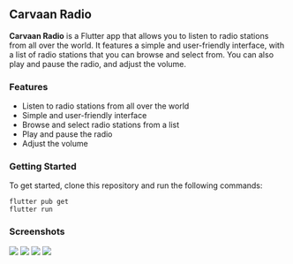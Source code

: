 ## Carvaan Radio

**Carvaan Radio** is a Flutter app that allows you to listen to radio stations from all over the world. It features a simple and user-friendly interface, with a list of radio stations that you can browse and select from. You can also play and pause the radio, and adjust the volume.

### Features

* Listen to radio stations from all over the world
* Simple and user-friendly interface
* Browse and select radio stations from a list
* Play and pause the radio
* Adjust the volume

### Getting Started

To get started, clone this repository and run the following commands:

  ```
  flutter pub get
  flutter run
  ```
### Screenshots

<img src="https://github.com/Abhishekbagdiya01/carvaan_radio_app/blob/main/screenshots/screenshot1.png" />
<img src="https://github.com/Abhishekbagdiya01/carvaan_radio_app/blob/main/screenshots/screenshot2.png" />
<img src="https://github.com/Abhishekbagdiya01/carvaan_radio_app/blob/main/screenshots/screenshot3.png" />
<img src="https://github.com/Abhishekbagdiya01/carvaan_radio_app/blob/main/screenshots/screenshot4.png" />

###
